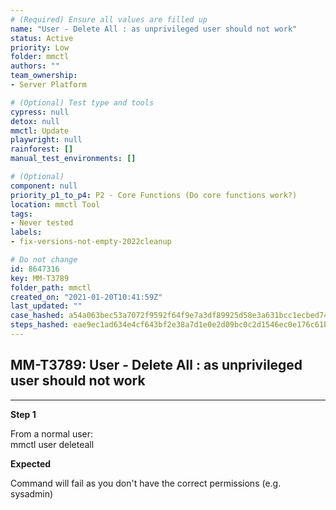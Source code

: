 ```yaml
---
# (Required) Ensure all values are filled up
name: "User - Delete All : as unprivileged user should not work"
status: Active
priority: Low
folder: mmctl
authors: ""
team_ownership: 
- Server Platform

# (Optional) Test type and tools
cypress: null
detox: null
mmctl: Update
playwright: null
rainforest: []
manual_test_environments: []

# (Optional)
component: null
priority_p1_to_p4: P2 - Core Functions (Do core functions work?)
location: mmctl Tool
tags: 
- Never tested
labels: 
- fix-versions-not-empty-2022cleanup

# Do not change
id: 8647316
key: MM-T3789
folder_path: mmctl
created_on: "2021-01-20T10:41:59Z"
last_updated: ""
case_hashed: a54a063bec53a7072f9592f64f9e7a3df89925d58e3a631bcc1ecbed74fb4469bcf410ce4661c87c97e03816de03bcda
steps_hashed: eae9ec1ad634e4cf643bf2e38a7d1e0e2d09bc0c2d1546ec0e176c61b4bec5b11b425ee776522ba3bc47e4720a6daddd
---
```


## MM-T3789: User - Delete All : as unprivileged user should not work

---

**Step 1**

From a normal user:\
mmctl user deleteall

**Expected**

Command will fail as you don't have the correct permissions (e.g. sysadmin)
